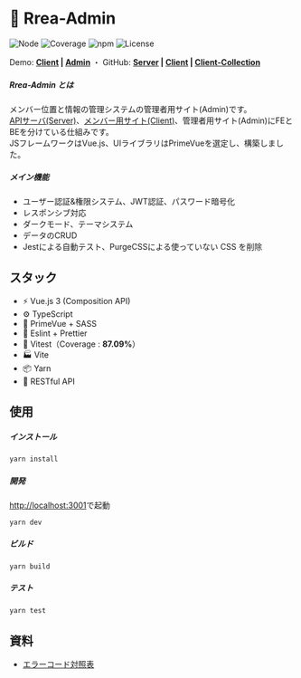 # 🔵 Rrea-Admin

![Node](https://img.shields.io/badge/Node.js-v18.0.0-fb7185.svg?logo=&style=flat-square)  ![Coverage](https://img.shields.io/badge/Coverage-87.09%25-84CC16.svg?style=flat-square)  ![npm](https://img.shields.io/badge/npm-v0.3.0-84CC16.svg?style=flat-square)  ![License](https://img.shields.io/badge/License-MIT-0284C7.svg?logo=&style=flat-square)

Demo:  **[Client]() | [Admin]()**  ・  GitHub:   **[Server](https://github.com/kensoz/Rrea-server) | [Client](https://github.com/kensoz/Rrea-client) | [Client-Collection](https://github.com/kensoz/Rrea-client-collection)**

##### Rrea-Admin とは

メンバー位置と情報の管理システムの管理者用サイト(Admin)です。\
[APIサーバ(Server)](https://github.com/kensoz/Rrea-server)、[メンバー用サイト(Client)](https://github.com/kensoz/Rrea-client)、管理者用サイト(Admin)にFEとBEを分けている仕組みです。\
JSフレームワークはVue.js、UIライブラリはPrimeVueを選定し、構築しました。

##### メイン機能

+ ユーザー認証&権限システム、JWT認証、パスワード暗号化
+ レスポンシブ対応
+ ダークモード、テーマシステム
+ データのCRUD
+ Jestによる自動テスト、PurgeCSSによる使っていない CSS を削除



## スタック

+ ⚡️ Vue.js 3 (Composition API)
+ ⚙️ TypeScript
+ 🎨 PrimeVue  + SASS
+ 📑 Eslint + Prettier
+ 🔌 Vitest（Coverage : **87.09%**）
+ 🏭 Vite
+ 📦 Yarn
+ 🔺 RESTful API



## 使用

##### インストール

```bash
yarn install
```

##### 開発

[http://localhost:3001](http://localhost:3001)で起動

```bash
yarn dev
```

##### ビルド

```bash
yarn build
```

##### テスト

```bash
yarn test
```



## 資料

+ [エラーコード対照表](https://github.com/kensoz/Rrea-server/blob/master/docs/error.md)
